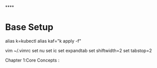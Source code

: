 ****<h1>Base Setup</h1>

alias k=kubectl
alias kaf="k apply -f"

vim ~/.vimrc
set nu
set ic
set expandtab
set shiftwidth=2
set tabstop=2


<H>Chapter 1:Core Concepts :<H>

